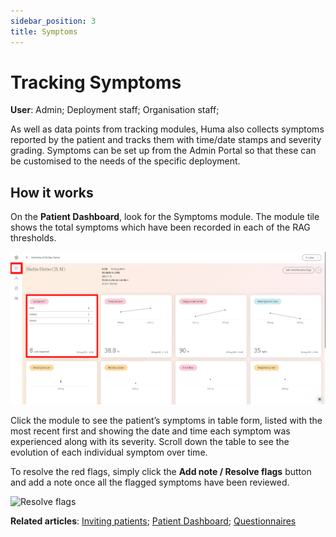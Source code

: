 ```yaml
---
sidebar_position: 3
title: Symptoms
---
```

# Tracking Symptoms
**User**: Admin; Deployment staff; Organisation staff;

As well as data points from tracking modules, Huma also collects symptoms reported by the patient and tracks them with time/date stamps and severity grading. Symptoms can be set up from the Admin Portal so that these can be customised to the needs of the specific deployment.
## How it works​
On the **Patient Dashboard**, look for the Symptoms module. The module tile shows the total symptoms which have been recorded in each of the RAG thresholds. 

![Patient Dashboard](./assets/TrackSymptoms01.png)

Click the module to see the patient’s symptoms in table form, listed with the most recent first and showing the date and time each symptom was experienced along with its severity. Scroll down the table to see the evolution of each individual symptom over time.

To resolve the red flags, simply click the **Add note / Resolve flags** button and add a note once all the flagged symptoms have been reviewed.

![Resolve flags](Symptoms02.png)

**Related articles**: [Inviting patients](https://github.com/huma-engineering/huma-docs/blob/6a4b3cd6f400d779dbfdf7846a86270a8f3d3f50/data-collection/Clinician%20Portal/Roles%20and%20Permissions/Inviting%20patients.md); [Patient Dashboard](https://github.com/huma-engineering/huma-docs/blob/2b6c3c5a1655da89a6a0774c776712347f87c150/data-collection/Clinician%20Portal/Managing%20Health%20Data/Patient%20dashboard.md); [Questionnaires](https://github.com/huma-engineering/huma-docs/blob/2b6c3c5a1655da89a6a0774c776712347f87c150/data-collection/Clinician%20Portal/Managing%20Health%20Data/Questionniares.md)  
